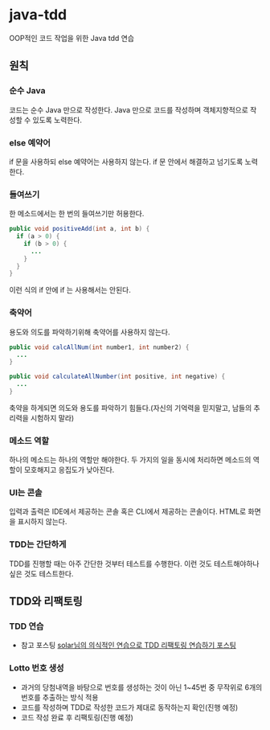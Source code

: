 # java-tdd

OOP적인 코드 작업을 위한 Java tdd 연습

## 원칙

### 순수 Java

코드는 순수 Java 만으로 작성한다. Java 만으로 코드를 작성하며 객체지향적으로 작성할 수 있도록 노력한다.

### else 예약어

if 문을 사용하되 else 예약어는 사용하지 않는다. if 문 안에서 해결하고 넘기도록 노력한다.

### 들여쓰기

한 메소드에서는 한 번의 들여쓰기만 허용한다. 

```java
public void positiveAdd(int a, int b) {
  if (a > 0) {
    if (b > 0) {
      ...
    }
  }
}
```

이런 식의 if 안에 if 는 사용해서는 안된다.

### 축약어

용도와 의도를 파악하기위해 축약어를 사용하지 않는다.

```java
public void calcAllNum(int number1, int number2) {
  ...
}

public void calculateAllNumber(int positive, int negative) {
  ...
}
```

축약을 하게되면 의도와 용도를 파악하기 힘들다.(자신의 기억력을 믿지말고, 남들의 추리력을 시험하지 말라)

### 메소드 역할

하나의 메소드는 하나의 역할만 해야한다. 두 가지의 일을 동시에 처리하면 메소드의 역할이 모호해지고 응집도가 낮아진다.

### UI는 콘솔

입력과 출력은 IDE에서 제공하는 콘솔 혹은 CLI에서 제공하는 콘솔이다. HTML로 화면을 표시하지 않는다.

### TDD는 간단하게

TDD를 진행할 때는 아주 간단한 것부터 테스트를 수행한다. 이런 것도 테스트해야하나 싶은 것도 테스트한다.

## TDD와 리팩토링

### TDD 연습

- 참고 포스팅 [solar님의 의식적인 연습으로 TDD 리팩토링 연습하기 포스팅](https://velog.io/@solar/자바지기-의식적인-연습으로-TDD-리팩토링-연습하기)

### Lotto 번호 생성

- 과거의 당첨내역을 바탕으로 번호를 생성하는 것이 아닌 1~45번 중 무작위로 6개의 번호를 추출하는 방식 적용
- 코드를 작성하며 TDD로 작성한 코드가 제대로 동작하는지 확인(진행 예정)
- 코드 작성 완료 후 리팩토링(진행 예정)
